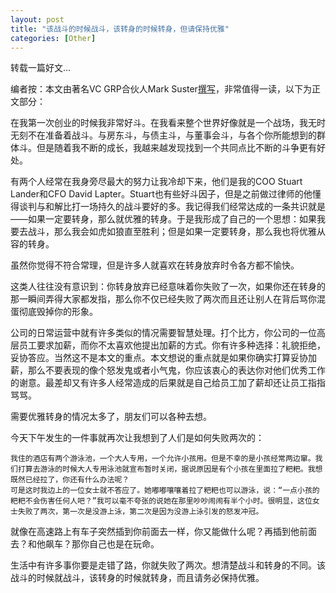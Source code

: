 ```yaml
---
layout: post
title: "该战斗的时候战斗，该转身的时候转身，但请保持优雅"
categories: [Other]
---
```



转载一篇好文...

编者按：本文由著名VC GRP合伙人Mark Suster[撰写](http://www.bothsidesofthetable.com/2010/08/26/be-gracious-dont-lose-twice/)，非常值得一读，以下为正文部分：

在我第一次创业的时候我非常好斗。在我看来整个世界好像就是一个战场，我无时无刻不在准备着战斗。与房东斗，与债主斗，与董事会斗，与各个你所能想到的群体斗。但是随着我不断的成长，我越来越发现找到一个共同点比不断的斗争更有好处。

有两个人经常在我身旁尽最大的努力让我冷却下来，他们是我的COO Stuart Lander和CFO David Lapter。Stuart也有些好斗因子，但是之前做过律师的他懂得谈判与和解比打一场持久的战斗要好的多。我记得我们经常达成的一条共识就是——如果一定要转身，那么就优雅的转身。于是我形成了自己的一个思想：如果我要去战斗，那么我会如虎如狼直至胜利；但是如果一定要转身，那么我也将优雅从容的转身。

虽然你觉得不符合常理，但是许多人就喜欢在转身放弃时令各方都不愉快。

这类人往往没有意识到：你转身放弃已经意味着你失败了一次，如果你还在转身的那一瞬间弄得大家都发指，那么你不仅已经失败了两次而且还让别人在背后骂你混蛋彻底毁掉你的形象。

公司的日常运营中就有许多类似的情况需要智慧处理。打个比方，你公司的一位高层员工要求加薪，而你不太喜欢他提出加薪的方式。你有许多种选择：礼貌拒绝，妥协答应。当然这不是本文的重点。本文想说的重点就是如果你确实打算妥协加薪，那么不要表现的像个怒发鬼或者小气鬼，你应该衷心的表达你对他们优秀工作的谢意。最差却又有许多人经常造成的后果就是自己给员工加了薪却还让员工指指骂骂。

需要优雅转身的情况太多了，朋友们可以各种去想。

今天下午发生的一件事就再次让我想到了人们是如何失败两次的：

    我住的酒店有两个游泳池，一个大人专用，一个允许小孩用。但是不幸的是小孩经常两边窜。我们打算去游泳的时候大人专用泳池就宣布暂时关闭，据说原因是有个小孩在里面拉了粑粑。我想既然已经拉了，你还有什么办法呢？
    可是这时我边上的一位女士就不答应了。她嘟嘟嚷嚷着拉了粑粑也可以游泳，说：“一点小孩的粑粑不会伤害任何人吧？”我可以毫不夸张的说她在那里吵吵闹闹有半个小时。很明显，这位女士失败了两次，第一次是没游上泳，第二次是因为没游上泳引发的怒发冲冠。

就像在高速路上有车子突然插到你前面去一样，你又能做什么呢？再插到他前面去？和他飙车？那你自己也是在玩命。

生活中有许多事你要是走错了路，你就失败了两次。想清楚战斗和转身的不同。该战斗的时候就战斗，该转身的时候就转身，而且请务必保持优雅。
